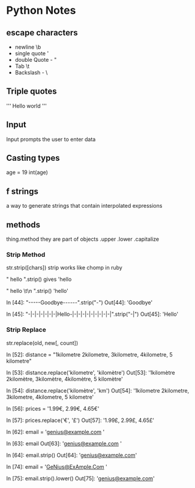 # Python Notes

## escape characters
- newline \b
- single quote \'
- double Quote - \"
- Tab \t
- Backslash - \\

## Triple quotes
''' 
Hello
world
'''

## Input
Input prompts the user to enter data

## Casting types
age = 19
int(age)

## f strings
a way to generate strings that contain interpolated expressions

## methods
thing.method
they are part of objects
.upper
.lower
.capitalize

### Strip Method
str.strip([chars])
strip works like chomp in ruby

" hello     ".strip()  gives 'hello

"      hello \t\n    ".strip() 
'hello'

In [44]: "-----Goodbye------".strip("-")
Out[44]: 'Goodbye'

In [45]: "-|-|-|-|-|-|-|Hello-|-|-|-|-|-|-|-|-|-|".strip("-|")
Out[45]: 'Hello'

### Strip Replace
str.replace(old, new[, count])

In [52]: distance = "1kilometre 2kilometre, 3kilometre, 4kilometre, 5 kilometre"

In [53]: distance.replace('kilometre', 'kilomètre')
Out[53]: '1kilomètre 2kilomètre, 3kilomètre, 4kilomètre, 5 kilomètre'

In [54]: distance.replace('kilomètre', 'km')
Out[54]: '1kilometre 2kilometre, 3kilometre, 4kilometre, 5 kilometre'

In [56]: prices = '1.99€, 2.99€, 4.65€'

In [57]: prices.replace('€', '£')
Out[57]: '1.99£, 2.99£, 4.65£'

In [62]: email = 'genius@example.com      '

In [63]: email
Out[63]: 'genius@example.com      '

In [64]: email.strip()
Out[64]: 'genius@example.com'

In [74]: email = 'GeNius@ExAmple.Com      '

In [75]: email.strip().lower()
Out[75]: 'genius@example.com'

